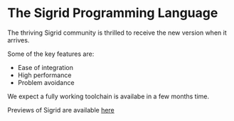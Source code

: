 # The Sigrid Programming Language

The thriving Sigrid community is thrilled to receive the new version when it arrives.

Some of the key features are:

* Ease of integration
* High performance
* Problem avoidance

We expect a fully working toolchain is availabe in a few months time.

Previews of Sigrid are available [here](https://www.google.com/search?q=sigrid+-music&tbm=isch&ved=2ahUKEwjc1I2p78zpAhUZtKQKHZrTBL0Q2-cCegQIABAA&oq=sigrid+-music&gs_lcp=CgNpbWcQAzoCCAA6BAgAEEM6BAgAEBM6BggAEB4QE1DzP1iTTWC-TmgAcAB4AIABWYgBhgOSAQE3mAEAoAEBqgELZ3dzLXdpei1pbWc&sclient=img&ei=DZrKXpyaCpnokgWap5PoCw&bih=737&biw=1439)

